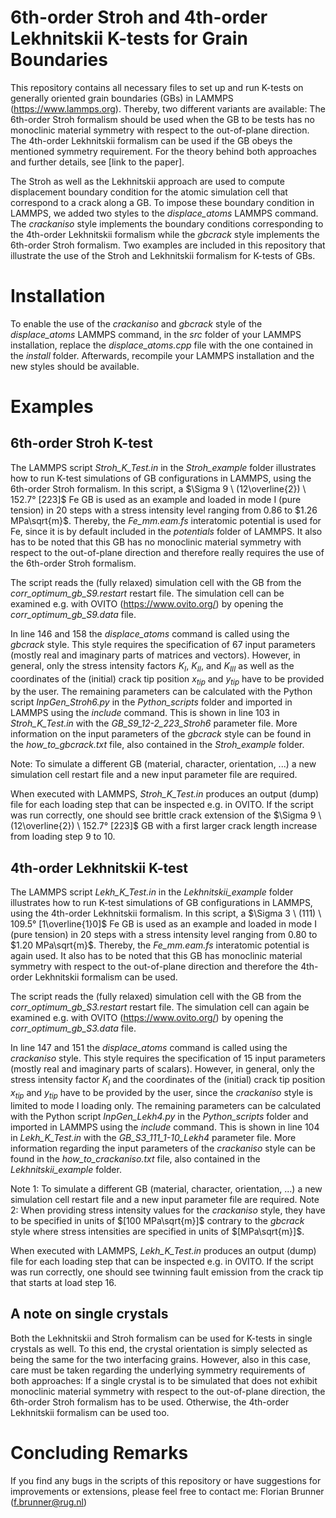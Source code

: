 # 6th-order Stroh and 4th-order Lekhnitskii K-tests for Grain Boundaries

This repository contains all necessary files to set up and run K-tests on generally oriented grain boundaries (GBs) in LAMMPS (https://www.lammps.org). Thereby, two different variants are available: The 6th-order Stroh formalism should be used when the GB to be tests has no monoclinic material symmetry with respect to the out-of-plane direction. The 4th-order Lekhnitskii formalism can be used if the GB obeys the mentioned symmetry requirement. For the theory behind both approaches and further details, see [link to the paper].

The Stroh as well as the Lekhnitskii approach are used to compute displacement boundary condition for the atomic simulation cell that correspond to a crack along a GB. To impose these boundary condition in LAMMPS, we added two styles to the _displace_atoms_ LAMMPS command. The _crackaniso_ style implements the boundary conditions corresponding to the 4th-order Lekhnitskii formalism while the _gbcrack_ style implements the 6th-order Stroh formalism. Two examples are included in this repository that illustrate the use of the Stroh and Lekhnitskii formalism for K-tests of GBs.   

# Installation

To enable the use of the _crackaniso_ and _gbcrack_ style of the _displace_atoms_ LAMMPS command, in the _src_ folder of your LAMMPS installation, replace the _displace_atoms.cpp_ file with the one contained in the _install_ folder. Afterwards, recompile your LAMMPS installation and the new styles should be available.

# Examples 

## 6th-order Stroh K-test

The LAMMPS script _Stroh_K_Test.in_ in the _Stroh_example_ folder illustrates how to run K-test simulations of GB configurations in LAMMPS, using the 6th-order Stroh formalism. In this script, a $\Sigma 9 \ (12\overline{2}) \ 152.7° [223]$ Fe GB is used as an example and loaded in mode I (pure tension) in $20$ steps with a stress intensity level ranging from $0.86$ to $1.26 MPa\sqrt{m}$. Thereby, the _Fe_mm.eam.fs_ interatomic potential is used for Fe, since it is by default included in the _potentials_ folder of LAMMPS. It also has to be noted that this GB has no monoclinic material symmetry with respect to the out-of-plane direction and therefore really requires the use of the 6th-order Stroh formalism. 

The script reads the (fully relaxed) simulation cell with the GB from the _corr_optimum_gb_S9.restart_ restart file. The simulation cell can be examined e.g. with OVITO (https://www.ovito.org/) by opening the _corr_optimum_gb_S9.data_ file.

In line $146$ and $158$ the _displace_atoms_ command is called using the _gbcrack_ style. This style requires the specification of $67$ input parameters (mostly real and imaginary parts of matrices and vectors). However, in general, only the stress intensity factors $K_{I}$, $K_{II}$, and $K_{III}$ as well as the coordinates of the (initial) crack tip position $x_{tip}$ and $y_{tip}$ have to be provided by the user. The remaining parameters can be calculated with the Python script _InpGen_Stroh6.py_ in the _Python_scripts_ folder and imported in LAMMPS using the _include_ command. This is shown in line $103$ in _Stroh_K_Test.in_ with the _GB_S9_12-2_223_Stroh6_ parameter file. More information on the input parameters of the _gbcrack_ style can be found in the _how_to_gbcrack.txt_ file, also contained in the _Stroh_example_ folder.

Note: To simulate a different GB (material, character, orientation, ...) a new simulation cell restart file and a new input parameter file are required. 

When executed with LAMMPS, _Stroh_K_Test.in_ produces an output (dump) file for each loading step that can be inspected e.g. in OVITO. If the script was run correctly, one should see brittle crack extension of the $\Sigma 9 \ (12\overline{2}) \ 152.7° [223]$ GB with a first larger crack length increase from loading step $9$ to $10$. 

## 4th-order Lekhnitskii K-test

The LAMMPS script _Lekh_K_Test.in_ in the _Lekhnitskii_example_ folder illustrates how to run K-test simulations of GB configurations in LAMMPS, using the 4th-order Lekhnitskii formalism. In this script, a $\Sigma 3 \ (111) \ 109.5° [1\overline{1}0]$ Fe GB is used as an example and loaded in mode I (pure tension) in $20$ steps with a stress intensity level ranging from $0.80$ to $1.20 MPa\sqrt{m}$. Thereby, the _Fe_mm.eam.fs_ interatomic potential is again used. It also has to be noted that this GB has monoclinic material symmetry with respect to the out-of-plane direction and therefore the 4th-order Lekhnitskii formalism can be used. 

The script reads the (fully relaxed) simulation cell with the GB from the _corr_optimum_gb_S3.restart_ restart file. The simulation cell can again be examined e.g. with OVITO (https://www.ovito.org/) by opening the _corr_optimum_gb_S3.data_ file.

In line $147$ and $151$ the _displace_atoms_ command is called using the _crackaniso_ style. This style requires the specification of $15$ input parameters (mostly real and imaginary parts of scalars). However, in general, only the stress intensity factor $K_{I}$ and the coordinates of the (initial) crack tip position $x_{tip}$ and $y_{tip}$ have to be provided by the user, since the _crackaniso_ style is limited to mode I loading only. The remaining parameters can be calculated with the Python script _InpGen_Lekh4.py_ in the _Python_scripts_ folder and imported in LAMMPS using the _include_ command. This is shown in line $104$ in _Lekh_K_Test.in_ with the _GB_S3_111_1-10_Lekh4_ parameter file. More information regarding the input parameters of the _crackaniso_ style can be found in the _how_to_crackaniso.txt_ file, also contained in the _Lekhnitskii_example_ folder.

Note 1: To simulate a different GB (material, character, orientation, ...) a new simulation cell restart file and a new input parameter file are required. 
Note 2: When providing stress intensity values for the _crackaniso_ style, they have to be specified in units of $[100 MPa\sqrt{m}]$ contrary to the _gbcrack_ style where stress intensities are specified in units of $[MPa\sqrt{m}]$. 

When executed with LAMMPS, _Lekh_K_Test.in_ produces an output (dump) file for each loading step that can be inspected e.g. in OVITO. If the script was run correctly, one should see twinning fault emission from the crack tip that starts at load step $16$.

## A note on single crystals

Both the Lekhnitskii and Stroh formalism can be used for K-tests in single crystals as well. To this end, the crystal orientation is simply selected as being the same for the two interfacing grains. However, also in this case, care must be taken regarding the underlying symmetry requirements of both approaches: If a single crystal is to be simulated that does not exhibit monoclinic material symmetry with respect to the out-of-plane direction, the 6th-order Stroh formalism has to be used. Otherwise, the 4th-order Lekhnitskii formalism can be used too.      

# Concluding Remarks
If you find any bugs in the scripts of this repository or have suggestions for improvements or extensions, please feel free to contact me:
Florian Brunner (f.brunner@rug.nl)
